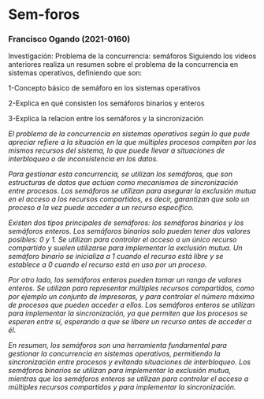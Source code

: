 # Sem-foros

### Francisco Ogando (2021-0160)
<p>
Investigación: Problema de la concurrencia: semáforos
Siguiendo los videos anteriores realiza un resumen sobre el problema de la concurrencia en sistemas operativos, definiendo que son:
</p>

<p>
1-Concepto básico de semáforo en los sistemas operativos
</p>

<p>
2-Explica en qué consisten los semáforos binarios y enteros
</p>

<p>
3-Explica la relacion entre los semáforos y la sincronización
</p>

*El problema de la concurrencia en sistemas operativos según lo que pude apreciar refiere a la situación en la que múltiples procesos compiten por los mismos recursos del sistema, lo que puede llevar a situaciones de interbloqueo o de inconsistencia en los datos.* 

*Para gestionar esta concurrencia, se utilizan los semáforos, que son estructuras de datos que actúan como mecanismos de sincronización entre procesos. Los semáforos se utilizan para asegurar la exclusión mutua en el acceso a los recursos compartidos, es decir, garantizan que solo un proceso a la vez puede acceder a un recurso específico.* 

*Existen dos tipos principales de semáforos: los semáforos binarios y los semáforos enteros. Los semáforos binarios solo pueden tener dos valores posibles: 0 y 1. Se utilizan para controlar el acceso a un único recurso compartido y suelen utilizarse para implementar la exclusión mutua. Un semáforo binario se inicializa a 1 cuando el recurso está libre y se establece a 0 cuando el recurso está en uso por un proceso.* 

*Por otro lado, los semáforos enteros pueden tomar un rango de valores enteros. Se utilizan para representar múltiples recursos compartidos, como por ejemplo un conjunto de impresoras, y para controlar el número máximo de procesos que pueden acceder a ellos. Los semáforos enteros se utilizan para implementar la sincronización, ya que permiten que los procesos se esperen entre sí, esperando a que se libere un recurso antes de acceder a él.* 

*En resumen, los semáforos son una herramienta fundamental para gestionar la concurrencia en sistemas operativos, permitiendo la sincronización entre procesos y evitando situaciones de interbloqueo. Los semáforos binarios se utilizan para implementar la exclusión mutua, mientras que los semáforos enteros se utilizan para controlar el acceso a múltiples recursos compartidos y para implementar la sincronización.* 
